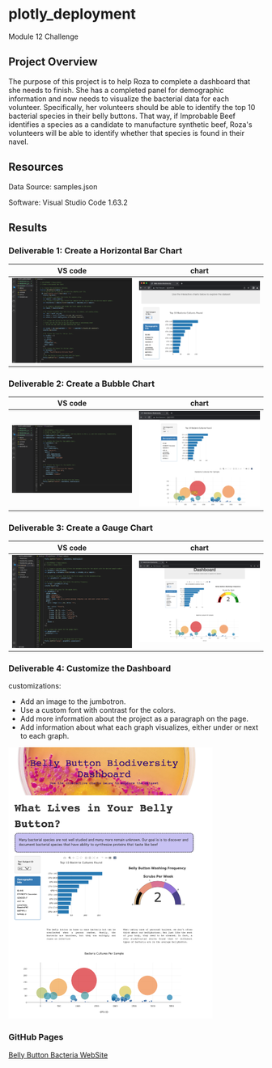 # plotly_deployment
Module 12 Challenge

## Project Overview
The purpose of this project is to help Roza to complete a dashboard that she needs to finish. She has a completed panel for demographic information and now needs to visualize the bacterial data for each volunteer. Specifically, her volunteers should be able to identify the top 10 bacterial species in their belly buttons. That way, if Improbable Beef identifies a species as a candidate to manufacture synthetic beef, Roza's volunteers will be able to identify whether that species is found in their navel.

## Resources
Data Source: samples.json

Software: Visual Studio Code 1.63.2

## Results
### Deliverable 1:  Create a Horizontal Bar Chart
| VS code | chart |
| --- | --- |
| <img src="/Resources/img1.png"> | <img src="/Resources/img2.png"> | 

### Deliverable 2: Create a Bubble Chart
| VS code | chart |
| --- | --- |
| <img src="/Resources/img3.png"> | <img src="/Resources/img4.png"> | 

### Deliverable 3: Create a Gauge Chart
| VS code | chart |
| --- | --- |
| <img src="/Resources/img5.png"> | <img src="/Resources/img6.png"> | 

### Deliverable 4: Customize the Dashboard
customizations:
- Add an image to the jumbotron.
- Use a custom font with contrast for the colors.
- Add more information about the project as a paragraph on the page.
- Add information about what each graph visualizes, either under or next to each graph.

<img src="/Resources/img7.png" width="80%" height="80%">

### GitHub Pages
[Belly Button Bacteria WebSite](https://kathiaf.github.io/plotly_deployment/)
